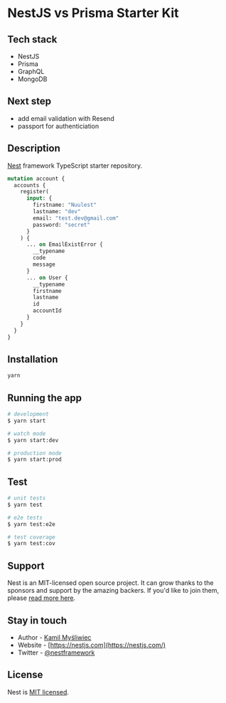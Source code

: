 # NestJS vs Prisma Starter Kit

## Tech stack

- NestJS
- Prisma
- GraphQL
- MongoDB

## Next step

- add email validation with Resend
- passport for authenticiation

## Description

[Nest](https://github.com/nestjs/nest) framework TypeScript starter repository.

```graphql
mutation account {
  accounts {
    register(
      input: {
        firstname: "Nuulest"
        lastname: "dev"
        email: "test.dev@gmail.com"
        password: "secret"
      }
    ) {
      ... on EmailExistError {
        __typename
        code
        message
      }
      ... on User {
        __typename
        firstname
        lastname
        id
        accountId
      }
    }
  }
}
```

## Installation

```bash
yarn
```

## Running the app

```bash
# development
$ yarn start

# watch mode
$ yarn start:dev

# production mode
$ yarn start:prod
```

## Test

```bash
# unit tests
$ yarn test

# e2e tests
$ yarn test:e2e

# test coverage
$ yarn test:cov
```

## Support

Nest is an MIT-licensed open source project. It can grow thanks to the sponsors and support by the amazing backers. If you'd like to join them, please [read more here](https://docs.nestjs.com/support).

## Stay in touch

- Author - [Kamil Myśliwiec](https://kamilmysliwiec.com)
- Website - [https://nestjs.com](https://nestjs.com/)
- Twitter - [@nestframework](https://twitter.com/nestframework)

## License

Nest is [MIT licensed](LICENSE).
